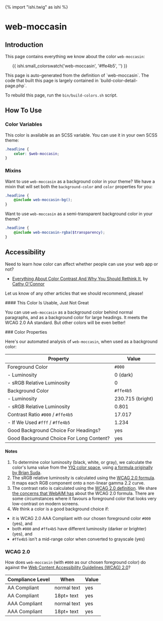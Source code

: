 {% import "ishi.twig" as ishi %}
# web-moccasin

## Introduction

This page contains everything we know about the color `web-moccasin`:

<div class="grid">
    <div class="cell">
        <div class="swatch">
            <ul>
                {{ ishi.small_colorswatch('web-moccasin', '#ffe4b5', '') }}
            </ul>
        </div>
    </div>
</div>

<div class="callout attention" markdown="1">
This page is auto-generated from the definition of `web-moccasin`. The code that built this page is largely contained in `build-color-detail-page.php`.

To rebuild this page, run the `bin/build-colors.sh` script.
</div>

## How To Use

### Color Variables

This color is available as an SCSS variable. You can use it in your own SCSS theme:

```scss
.headline {
    color: $web-moccasin;
}
```

### Mixins

Want to use `web-moccasin` as a background color in your theme? We have a mixin that will set both the `background-color` and `color` properties for you:

```scss
.headline {
    @include web-moccasin-bg();
}
```

Want to use `web-moccasin` as a semi-transparent background color in your theme?

```scss
.headline {
    @include web-moccasin-rgba($transparency);
}
```

## Accessibility

Need to learn how color can affect whether people can use your web app or not?

* [Everything About Color Contrast And Why You Should Rethink It](https://www.smashingmagazine.com/2014/10/color-contrast-tips-and-tools-for-accessibility/), by [Cathy O'Connor](http://www.twitter.com/cagocon)

Let us know of any other articles that we should recommend, please!
<div class="callout warning" markdown="1">
#### This Color Is Usable, Just Not Great

You can use `web-moccasin` as a background color behind normal paragraphs, and as a background color for large headings. It meets the WCAG 2.0 AA standard. But other colors will be even better!
</div>
### Color Properties

Here's our automated analysis of `web-moccasin`, when used as a background color:

Property | Value
---------|------
Foreground Color | `#000`
- Luminosity | 0 (dark)
- sRGB Relative Luminosity | 0
Background Color | `#ffe4b5`
- Luminosity | 230.715 (bright)
- sRGB Relative Luminosity | 0.801
Contrast Ratio `#000` / `#ffe4b5` | 17.017
- If We Used `#fff` / `#ffe4b5` | 1.234
Good Background Choice For Headings? | yes
Good Background Choice For Long Content? | yes

#### Notes

1. To determine color luminosity (black, white, or gray), we calculate the color's luma value from the [YIQ color space](https://en.wikipedia.org/wiki/YIQ), using [a formula originally by Brian Suda](https://24ways.org/2010/calculating-color-contrast/).
1. The sRGB relative luminosity is calculated using the [WCAG 2.0 formula](https://www.w3.org/TR/WCAG20/#relativeluminancedef). It maps each RGB component onto a non-linear gamma 2.2 curve.
1. The contrast ratio is calculated using the [WCAG 2.0 definition](https://www.w3.org/TR/2008/REC-WCAG20-20081211/#contrast-ratiodef). We share [the concerns that WebAIM has](http://webaim.org/blog/wcag-2-1-feedback/) about the WCAG 2.0 formula. There are some circumstances where it favours a foreground color that looks very low-contrast on modern screens.
1. We think a color is a good background choice if:
  - it is WCAG 2.0 AAA Compliant with our chosen foreground color `#000` (yes), and
  - both `#000` and `#ffe4b5` have different luminosity (darker or brighter) (yes), and
  - `#ffe4b5` isn't a mid-range color when converted to grayscale (yes)

### WCAG 2.0

How does `web-moccasin` (with `#000` as our chosen foreground color) do against the [Web Content Accessibility Guidelines (WCAG) 2.0](https://www.w3.org/TR/WCAG20/)?

Compliance Level | When | Value
-----------------|------|------
AA Compliant | normal text | yes
AA Compliant | 18pt+ text | yes
AAA Compliant | normal text | yes
AAA Compliant | 18pt+ text | yes